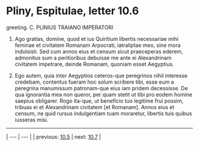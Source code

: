 # Pliny, Espitulae, letter 10.6

greeting. C. PLINIUS TRAIANO IMPERATORI



1. Ago gratias, domine, quod et ius Quiritium libertis necessariae mihi feminae et civitatem Romanam Arpocrati, iatraliptae meo, sine mora indulsisti. Sed cum annos eius et censum sicut praeceperas ederem, admonitus sum a peritioribus debuisse me ante ei Alexandrinam civitatem impetrare, deinde Romanam, quoniam esset Aegyptius.



2. Ego autem, quia inter Aegyptios ceteros-que peregrinos nihil interesse credebam, contentus fueram hoc solum scribere tibi, esse eum a peregrina manumissum patronam-que eius iam pridem decessisse. De qua ignorantia mea non queror, per quam stetit ut tibi pro eodem homine saepius obligarer. Rogo ita-que, ut beneficio tuo legitime frui possim, tribuas ei et Alexandrinam civitatem [et Romanam]. Annos eius et censum, ne quid rursus indulgentiam tuam moraretur, libertis tuis quibus iusseras misi.



---

| --- | --- |
| previous: [10.5](../10.5/) | next: [10.7](../10.7/) |
